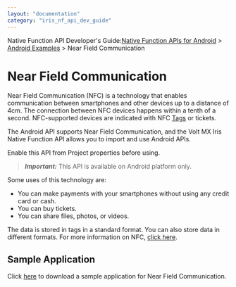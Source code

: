 ```yaml
---
layout: "documentation"
category: "iris_nf_api_dev_guide"
---
```

                           

Native Function API Developer's Guide:[Native Function APIs for Android](native_function_apis_for_android.html) > [Android Examples](android_examples.html) > Near Field Communication

Near Field Communication
========================

Near Field Communication (NFC) is a technology that enables communication between smartphones and other devices up to a distance of 4cm. The connection between NFC devices happens within a tenth of a second. NFC-supported devices are indicated with NFC [Tags](https://developer.android.com/guide/topics/connectivity/nfc/advanced-nfc.html#tag-tech) or tickets.

The Android API supports Near Field Communication, and the Volt MX Iris Native Function API allows you to import and use Android APIs.

Enable this API from Project properties before using.

> **_Important:_** This API is available on Android platform only.

Some uses of this technology are:

*   You can make payments with your smartphones without using any credit card or cash.
*   You can buy tickets.
*   You can share files, photos, or videos.

The data is stored in tags in a standard format. You can also store data in different formats. For more information on NFC, [click here](https://developer.android.com/guide/topics/connectivity/nfc/index.html).

Sample Application
------------------

Click [here](https://github.com/voltmx/KNF_NFC) to download a sample application for Near Field Communication.
